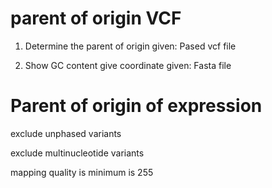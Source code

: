 # parent of origin VCF
1) Determine the parent of origin given:
	Pased vcf file
	
2) Show GC content give coordinate given:
	Fasta file

# Parent of origin of expression

exclude unphased variants 

exclude multinucleotide variants 

mapping quality is minimum is 255

